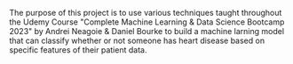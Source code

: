The purpose of this project is to use various techniques taught throughout the Udemy Course "Complete Machine Learning & Data Science Bootcamp 2023" by Andrei Neagoie & Daniel Bourke to build a machine larning model 
that can classify whether or not someone has heart disease based on specific features of their patient data.
